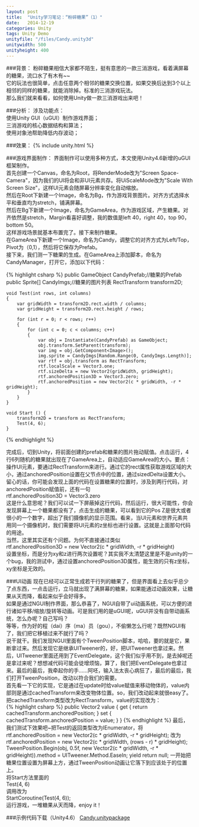 ```yaml
---
layout: post
title:  "Unity学习笔记：“粉碎糖果”（1）"
date:   2014-12-19
categories: Unity
tags: Unity Demo
unityfile: "/files/Candy.unity3d"
unitywidth: 500
unityheight: 400
---
```


###背景：
粉碎糖果相信大家都不陌生，挺有意思的一款三消游戏，看着满屏幕的糖果，流口水了有木有~~<br>
它的玩法也很简单，点击任意两个相邻的糖果交换位置，如果交换后达到3个以上相邻的同样的糖果，就能消除掉。标准的三消游戏玩法。<br>
那么我们就来看看，如何使用Unity做一款三消游戏出来吧！

<!-- more -->

###分析：
涉及功能点：<br>
使用Unity GUI（uGUI）制作游戏界面；<br>
三消游戏的核心数据结构和算法；<br>
使用对象池帮助降低内存波动；<br>

###效果：
{% include unity.html %}

###游戏界面制作：
界面制作可以使用多种方式，本文使用Unity4.6新增的uGUI框架制作。<br>
首先创建一个Canvas，命名为Root，将RenderMode改为"Screen Space-Camera"，因为我们的UI将会和非UI元素共存。将UiScaleMode改为"Scale With Screen Size"，这样UI元素会随屏幕分辨率变化自动缩放。<br>
然后在Root下新建一个Image，命名为Bg，作为游戏背景图片。对齐方式选择水平和垂直均为stretch，铺满屏幕。<br>
然后在Bg下新建一个Image，命名为GameArea，作为游戏区域，产生糖果。对齐依然是stretch，Margin看喜好调整，我的数值是left 40，right 40，top 90， bottom 50。<br>
这样游戏场景就基本布置完了。接下来制作糖果。<br>
在GameArea下新建一个Image，命名为Candy，调整它的对齐方式为Left/Top，Pivot为（0,1），然后将它保存为Prefab。<br>
接下来，我们测一下糖果的生成。在GameArea上添加脚本，命名为CandyManager，打开它，添加以下代码：

{% highlight csharp %}
	public GameObject CandyPrefab;//糖果的Prefab
	public Sprite[] CandyImgs;//糖果的图片列表
	RectTransform transform2D;

    void Test(int rows, int columns)
    {
        var gridWidth = transform2D.rect.width / columns;
        var gridHeight = transform2D.rect.height / rows;
		
        for (int r = 0; r < rows; r++)
        {
            for (int c = 0; c < columns; c++)
            {
                var obj = Instantiate(CandyPrefab) as GameObject;
                obj.transform.SetParent(transform);
                var img = obj.GetComponent<Image>();
                img.sprite = CandyImgs[Random.Range(0, CandyImgs.Length)];
                var rtf = obj.transform as RectTransform;
                rtf.localScale = Vector3.one;
                rtf.sizeDelta = new Vector2(gridWidth, gridHeight);
				rtf.anchoredPosition3D = Vector3.zero;
                rtf.anchoredPosition = new Vector2(c * gridWidth, -r * gridHeight);
            }
        }
    }

	void Start () {
        transform2D = transform as RectTransform;
        Test(4, 6);
	}
{% endhighlight %}

完成后，切到Unity，将前面创建的prefab和糖果的图片拖动赋值。点击运行，4行6列随机的糖果就出现在了GameArea上，自动适应GameArea的大小。要点：操作UI元素，要通过RectTransform来进行。通过它的rect属性获取游戏区域的大小，通过anchoredPosition设置在父节点中的位置，通过sizedDelta设置大小。<br>
留心的话，你可能会发现上面的代码在设置糖果的位置时，涉及到两行代码，对anchoredPosition赋值前，还有一句<br>rtf.anchoredPosition3D = Vector3.zero<br>这是什么意思呢？我们可以试一下屏蔽掉这行代码，然后运行，很大可能性，你会发现屏幕上一个糖果都没有了，点击生成的糖果，可以看到它的Pos Z是很大或者很小的一个数字，超出了我们摄像机的显示范围。看来，当UI元素和世界元素共用同一个摄像机时，我们需要将UI元素的z坐标也进行设置。这就是上面那句代码的用途。<br>
当然，这里其实还有个问题。为何不直接通过类似<br>rtf.anchoredPosition3D = new Vector2(c * gridWidth, -r * gridHeight)<br>设置坐标，而是分为xy和z进行两次设置呢？其实我不太清楚这里是不是unity的一个bug，我的测试中，通过设置anchoredPosition3D属性，能生效的只有z坐标，xy坐标是无效的。<br>
	
###UI动画
现在已经可以正常生成若干行列的糖果了，但是界面看上去似乎总少了点东西，一点击运行，立马就出现了满屏幕的糖果，如果能通过动画效果，让糖果从天而降，看起来似乎会好得多。<br>
如果是通过NGUI制作界面，那么恭喜了，NGUI自带了ui动画系统，可以方便的进行诸如平移/缩放/旋转等动画。可是我们用的是uGUI呢，uGUI并没有自带动画系统，怎么办呢？自己写吗？<br>
等等，作为好的程（dai）序（ma）员（gou），不偷懒怎么行呢？既然NGUI有了，我们把它移植过来不就行了吗？<br>
说干就干。我们发现NGUI里面有个TweenPosition脚本，哈哈，要的就是它，果断拿过来。然后发现它是继承UITweener的，好，把UITweener也拿过来。然后，UITweener里面还用到了EventDelegate，这个我们似乎用不到，是去掉呢还是拿过来呢？想想减代码可能会徒增烦恼，算了，我们把EventDelegate也拿过来。最后的最后，我牵起你的手……阿呸，输入法太丧心病狂了，最后的最后，我们打开TweenPosition，改动以符合我们的需要。<br>
首先看一下它的实现，它是通过在update时给value赋值来移动物体的，value内部则是通过cachedTransform来改变物体位置。so，我们改动起来就很easy了。把cachedTransform类型改为RectTransform，value的实现改为：<br>
{% highlight csharp %}
public Vector2 value
{
	get
	{
		return cachedTransform.anchoredPosition;
	}
	set
	{
		cachedTransform.anchoredPosition = value;
	}
}
{% endhighlight %}
最后，我们测试下效果吧~把Test的返回类型改为IEnumerator，将<br>
	rtf.anchoredPosition = new Vector2(c * gridWidth, -r * gridHeight);
改为<br>
	rtf.anchoredPosition = new Vector2(c * gridWidth, (rows - r) * gridHeight);
	TweenPosition.Begin(obj, 0.5f, new Vector2(c * gridWidth, -r * gridHeight)).method = UITweener.Method.EaseIn;
	yield return null;
一开始把糖果位置设置为屏幕上方，通过TweenPosition动画让它落下到应该处于的位置上。<br>
将Start方法里面的<br>Test(4, 6)<br>调用改为<br>StartCoroutine(Test(4, 6));<br>
运行游戏，一堆糖果从天而降，enjoy it！

###示例代码下载（Unity4.6）
[Candy.unitypackage](https://raw.githubusercontent.com/rugbbyli/rugbbyli.github.io/master/files/Candy.unitypackage "Candy.unitypackage")